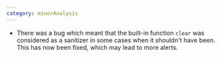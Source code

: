 ```yaml
---
category: minorAnalysis
---
```

* There was a bug which meant that the built-in function `clear` was considered as a sanitizer in some cases when it shouldn't have been. This has now been fixed, which may lead to more alerts.
